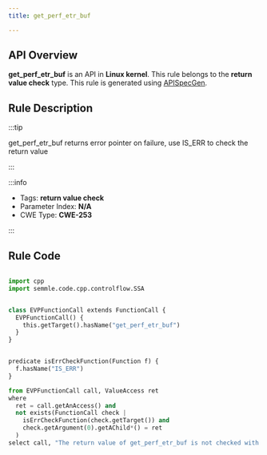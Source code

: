 ```yaml
---
title: get_perf_etr_buf

---
```



## API Overview
**get_perf_etr_buf** is an API in **Linux kernel**. This rule belongs to the **return value check** type. This rule is generated using [APISpecGen](../../tools/APISpecGen).
## Rule Description

:::tip

get_perf_etr_buf returns error pointer on failure, use IS_ERR to check the return value

:::

:::info

- Tags: **return value check**
- Parameter Index: **N/A**
- CWE Type: **CWE-253**

:::

## Rule Code
```python

import cpp
import semmle.code.cpp.controlflow.SSA


class EVPFunctionCall extends FunctionCall {
  EVPFunctionCall() {
    this.getTarget().hasName("get_perf_etr_buf")
  }
}


predicate isErrCheckFunction(Function f) {
  f.hasName("IS_ERR") 
}

from EVPFunctionCall call, ValueAccess ret
where
  ret = call.getAnAccess() and
  not exists(FunctionCall check |
    isErrCheckFunction(check.getTarget()) and
    check.getArgument(0).getAChild*() = ret
  )
select call, "The return value of get_perf_etr_buf is not checked with IS_ERR."
    
```